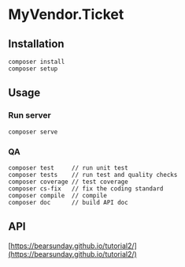 # MyVendor.Ticket

## Installation

    composer install
    composer setup

## Usage

### Run server

    composer serve

### QA

    composer test     // run unit test
    composer tests    // run test and quality checks
    composer coverage // test coverage
    composer cs-fix   // fix the coding standard
    composer compile  // compile
    composer doc      // build API doc

## API

[https://bearsunday.github.io/tutorial2/](https://bearsunday.github.io/tutorial2/)
